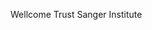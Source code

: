 [//]: # (Created by ./bin/manage_files.pl from ./species/Hymenolepis_microstoma/PRJEB124/Hymenolepis_microstoma_PRJEB124.summary.html on Thu Jun 11 13:44:31 2020)
Wellcome Trust Sanger Institute
